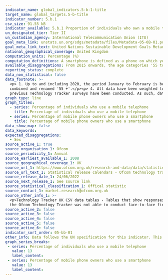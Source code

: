 ```yaml
---
indicator_name: global_indicators.5-b-1-title
target_name: global_targets.5-b-title
indicator_number: 5.b.1
csv_size: 91.55 kB
indicator_available: 5.b.1 Proportion of individuals who own a mobile telephone, by sex
un_designated_tier: Tier II
un_custodian_agency: International Telecommunication Union (ITU)
goal_meta_link: unstats.un.org/sdgs/metadata/files/Metadata-05-0B-01.pdf
goal_meta_link_text: United Nations Sustainable Development Goals Metadata (PDF 211 KB)
national_geographical_coverage: United Kingdom
computation_units: Percentage (%)
computation_definitions: A smartphone is defined as a phone on which you can easily access emails, download files and applications, as well as view websites and generally search the internet. 
available_disaggregations: From 2015 onwards, the age categories '55 to 64' and '65 and over' were combined and renamed '55 and over'.
reporting_status: complete
data_non_statistical: false
data_footnote: >-
  <p> 1. Up to and including 2020, the period January to February is being used to report annual data.</p><p> 2. The period between 1st February and 8th May is being used to report annual data for 2022. </p><p> 3. From 2015 onwards, the age categories '55 to 64' and '65 and over' were
  combined and renamed '55 +'.</p><p> 4. All data have been weighted to ensure they are representative of the UK adult population. </p><p> 5. As a result of the Covid-19 pandemic, the Ofcom Technology Tracker was not able to conduct face-to-face fieldwork in 2021, the method by which
  previous Technology Tracker surveys have been conducted. As such, data for 2021 has not been included as it is not directly comparable to other years. </p>
graph_type: line
graph_titles:
  - series: Percentage of individuals who use a mobile telephone
    title: Percentage of individuals who use a mobile telephone
  - series: Percentage of mobile phone owners who use a smartphone
    title: Percentage of mobile phone owners who use a smartphone
data_show_map: false
data_keywords:
expected_disaggregations:
  - Sex
source_active_1: true
source_organisation_1: Ofcom
source_periodicity_1: Annual
source_earliest_available_1: 2008
source_geographical_coverage_1: UK
source_url_1: https://www.ofcom.org.uk/research-and-data/data/statistics
source_url_text_1: Statistical release calendars - Ofcom technology tracker.
source_release_date_1: 24/06/2022
source_next_release_1: See source link
source_statistical_classification_1: Offical statistic
source_contact_1: market.research@ofcom.org.uk
source_other_info_1: >-
  <p>Technology Tracker UK CSV data tables - Tables that show responses to (i) QM1 - Is there a mobile phone in your household which is used to make and receive calls? and (ii) QM2 - Are any of the mobile phones in your household a smartphone? </p><p>As a result of the Covid-19 pandemic,
  the Ofcom Technology Tracker was not able to conduct face-to-face fieldwork in 2021, the method by which previous Technology Tracker surveys have been conducted. As such, data for 2021 has not been included as it is not directly comparable to previous years.</p>
source_active_2: false
source_active_3: false
source_active_4: false
source_active_5: false
source_active_6: false
indicator_sort_order: 05-bb-01
other_info: Data follows the UN specification for this indicator. This indicator has been identified in collaboration with topic experts.
graph_series_breaks: 
 - series: Percentage of individuals who use a mobile telephone
   value: 13
   label_content:
 - series: Percentage of mobile phone owners who use a smartphone
   value: 13
   label_content:
---
```

